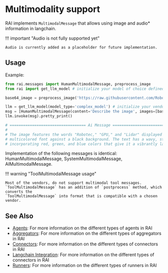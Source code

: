 # Multimodality support

RAI implements `MultimodalMessage` that allows using image and audio\* information in langchain.

!!! important "Audio is not fully supported yet"

    Audio is currently added as a placeholder for future implementation.

## Usage

Example:

```python
from rai.messages import HumanMultimodalMessage, preprocess_image
from rai import get_llm_model # initialize your model of choice defined in config.toml

base64_image = preprocess_image('https://raw.githubusercontent.com/RobotecAI/RobotecGPULidar/develop/docs/image/rgl-logo.png')

llm = get_llm_model(model_type='complex_model') # initialize your vendor of choice in config.toml
msg = [HumanMultimodalMessage(content='Describe the image', images=[base64_image])]
llm.invoke(msg).pretty_print()

# ================================== Ai Message ==================================
#
# The image features the words "Robotec," "GPU," and "Lidar" displayed in a stylized,
# multicolored font against a black background. The text has a wavy, striped pattern,
# incorporating red, green, and blue colors that give it a vibrantly layered appearance.
```

Implementation of the following messages is identical: HumanMultimodalMessage,
SystemMultimodalMessage, AIMultimodalMessage.

!!! warning "ToolMultimodalMessage usage"

    Most of the vendors, do not support multimodal tool messages.
    `ToolMultimodalMessage` has an addition of `postprocess` method, which converts the
    `ToolMultimodalMessage` into format that is compatible with a chosen vendor.

## See Also

-   [Agents](agents.md): For more information on the different types of agents in RAI
-   [Aggregators](aggregators.md): For more information on the different types of aggregators in RAI
-   [Connectors](connectors.md): For more information on the different types of connectors in RAI
-   [Langchain Integration](langchain.md): For more information on the different types of connectors in RAI
-   [Runners](runners.md): For more information on the different types of runners in RAI
